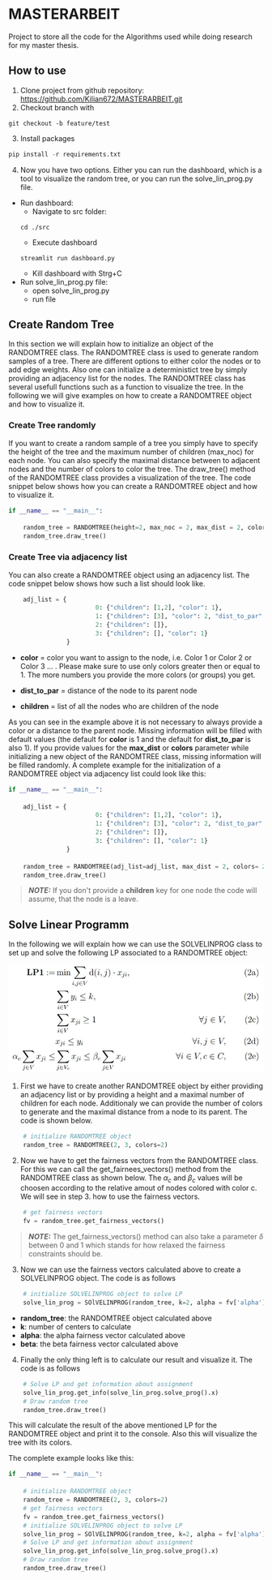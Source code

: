 # MASTERARBEIT
Project to store all the code for the Algorithms used while doing research for my master thesis. 

## How to use
1. Clone project from github repository: https://github.com/Kilian672/MASTERARBEIT.git
2. Checkout branch with 
```
git checkout -b feature/test 
```
3. Install packages 
```python
pip install -r requirements.txt
```
4. Now you have two options. Either you can run the dashboard, which is a tool to visualize the random tree, or you can run the solve_lin_prog.py file. 
* Run dashboard: 
    * Navigate to src folder: 
    ```
    cd ./src
    ```
    * Execute dashboard
    ```
    streamlit run dashboard.py
    ```
    * Kill dashboard with Strg+C
* Run solve_lin_prog.py file: 
    * open solve_lin_prog.py
    * run file

## Create Random Tree
In this section we will explain how to initialize an object of  the RANDOMTREE class. The RANDOMTREE class is used to generate random samples of a tree. There are different options to either color the nodes or to add edge weights. Also one can initialize a deterministict tree by simply providing an adjacency list for the nodes. The RANDOMTREE class has several usefull functions such as a function to visualize the tree. In the following we will give examples on how to create a RANDOMTREE object and how to visualize it. 

### Create Tree randomly
If you want to create a random sample of a tree you simply have to specify the height of the tree and the maximum number of children (max_noc) for each node. You can also specify the maximal distance between to adjacent nodes and the number of colors to color the tree. The draw_tree() method of the RANDOMTREE class provides a visualization of the tree. The code snippet below shows how you can create a RANDOMTREE object and how to visualize it. 

```python
if __name__ == "__main__": 

    random_tree = RANDOMTREE(height=2, max_noc = 2, max_dist = 2, colors= 2)
    random_tree.draw_tree()

```

### Create Tree via adjacency list
You can also create a RANDOMTREE object using an adjacency list. The code snippet below shows how such a list should look like. 

```python
    adj_list = { 
                        0: {"children": [1,2], "color": 1}, 
                        1: {"children": [3], "color": 2, "dist_to_par": 2}, 
                        2: {"children": []}, 
                        3: {"children": [], "color": 1}
                }
```
* **color** = color you want to assign to the node, i.e. Color 1 or Color 2 or Color 3 ... . Please make sure to use only colors greater then or equal to 1. The more numbers you provide the more colors (or groups) you get.
* **dist_to_par** = distance of the node to its parent node

* **children** = list of all the nodes who are children of the node
 
As you can see in the example above it is not necessary to always provide a color or a distance to the parent node. Missing information will be filled with default values (the default for **color** is 1 and the default for **dist_to_par** is also 1). If you provide values for the **max_dist** or **colors** parameter while initializing a new object of the RANDOMTREE class, missing information will be filled randomly. 
A complete example for the initialization of a RANDOMTREE object via adjacency list could look like this: 
```python
if __name__ == "__main__": 

    adj_list = { 
                        0: {"children": [1,2], "color": 1}, 
                        1: {"children": [3], "color": 2, "dist_to_par": 2}, 
                        2: {"children": []}, 
                        3: {"children": [], "color": 1}
                }

    random_tree = RANDOMTREE(adj_list=adj_list, max_dist = 2, colors= 2)
    random_tree.draw_tree()
``` 
> **_NOTE:_**  If you don't provide a **children** key for one node the code will assume, that the node is a leave.


## Solve Linear Programm
In the following we will explain how we can use the SOLVELINPROG class to set up and solve the following LP associated to a RANDOMTREE object: 

![LP1](/img/LP1.jpg "Optionaler Titel")


1. First we have to create another RANDOMTREE object by either providing an adjacency list or by providing a height and a maximal number of children for each node. Additionaly we can provide the number of colors to generate and the maximal distance from a node to its parent. The code is shown below.
```python
    # initialize RANDOMTREE object 
    random_tree = RANDOMTREE(2, 3, colors=2)
```
2. Now we have to get the fairness vectors from the RANDOMTREE class. For this we can call the get_fairnees_vectors() method from the RANDOMTREE class as shown below. The $\alpha_c$ and $\beta_c$ values will be choosen according to the relative amout of nodes colored with color c. We will see in step 3. how to use the fairness vectors.
```python
    # get fairness vectors
    fv = random_tree.get_fairness_vectors()
```
> **_NOTE:_**  The get_fairness_vectors() method can also take a parameter $\delta$ between 0 and 1 which stands for how relaxed the fairness constraints should be. 

3. Now we can use the fairness vectors calculated above to create a SOLVELINPROG object. The code is as follows
```python
    # initialize SOLVELINPROG object to solve LP
    solve_lin_prog = SOlVELINPROG(random_tree, k=2, alpha = fv['alpha'], beta = fv['beta'])
```
* **random_tree**: the RANDOMTREE object calculated above
* **k**: number of centers to calculate
* **alpha**: the alpha fairness vector calculated above
* **beta**: the beta fairness vector calculated above

4. Finally the only thing left is to calculate our result and visualize it. 
The code is as follows
```python
    # Solve LP and get information about assignment
    solve_lin_prog.get_info(solve_lin_prog.solve_prog().x)
    # Draw random tree
    random_tree.draw_tree()
```
This will calculate the result of the above mentioned LP for the RANDOMTREE object and print it to the console. Also this will visualize the tree with its colors. 

The complete example looks like this: 
```python
if __name__ == "__main__":
    
    # initialize RANDOMTREE object 
    random_tree = RANDOMTREE(2, 3, colors=2)
    # get fairness vectors
    fv = random_tree.get_fairness_vectors()
    # initialize SOLVELINPROG object to solve LP
    solve_lin_prog = SOlVELINPROG(random_tree, k=2, alpha = fv['alpha'], beta = fv['beta'])
    # Solve LP and get information about assignment
    solve_lin_prog.get_info(solve_lin_prog.solve_prog().x)
    # Draw random tree
    random_tree.draw_tree()

```